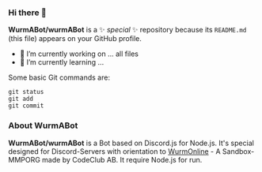 ### Hi there 👋

**WurmABot/wurmABot** is a ✨ _special_ ✨ repository because its `README.md` (this file) appears on your GitHub profile.
- 🔭 I’m currently working on ... all files
-  🌱 I’m currently learning ...

Some basic Git commands are:
```
git status
git add
git commit
```
### About WurmABot
**WurmABot/wurmABot** is a Bot based on Discord.js for Node.js. It's special designed for Discord-Servers with orientation to [WurmOnline](https://www.wurmonline.com/) - A Sandbox-MMPORG made by CodeClub AB.
It require Node.js for run.

<!--
**WurmABot/wurmABot** is a ✨ _special_ ✨ repository because its `README.md` (this file) appears on your GitHub profile.

Here are some ideas to get you started:

- 🔭 I’m currently working on ...
- 🌱 I’m currently learning ...
- 👯 I’m looking to collaborate on ...
- 🤔 I’m looking for help with ...
- 💬 Ask me about ...
- 📫 How to reach me: ...
- 😄 Pronouns: ...
- ⚡ Fun fact: ...
-->
